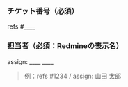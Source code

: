 ### チケット番号（必須）
refs #____

### 担当者（必須：Redmineの表示名）
assign: ____ ____

> 例：refs #1234 / assign: 山田 太郎

